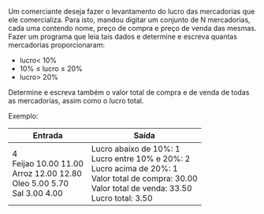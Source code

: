 Um comerciante deseja fazer o levantamento do lucro das mercadorias que ele comercializa. Para isto, mandou digitar 
um conjunto de N mercadorias, cada uma contendo nome, preço de compra e preço de venda das mesmas. Fazer um 
programa que leia tais dados e determine e escreva quantas mercadorias proporcionaram:

- lucro< 10%</br>
- 10% ≤ lucro ≤ 20%</br>
- lucro> 20%</br>

Determine e escreva também o valor total de compra e de venda de todas as mercadorias, assim como o
lucro total.

Exemplo:

| Entrada                                                                         | Saída                                                                                                                                                           |
|---------------------------------------------------------------------------------|-----------------------------------------------------------------------------------------------------------------------------------------------------------------|
| 4<br>Feijao 10.00 11.00<br>Arroz 12.00 12.80<br>Oleo 5.00 5.70<br>Sal 3.00 4.00 | Lucro abaixo de 10%: 1<br>Lucro entre 10% e 20%: 2<br>Lucro acima de 20%: 1<br>Valor total de compra: 30.00<br>Valor total de venda: 33.50<br>Lucro total: 3.50 |